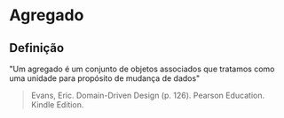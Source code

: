 # Agregado

## Definição

"Um agregado é um conjunto de objetos associados que tratamos
como uma unidade para propósito de mudança de dados"

> Evans, Eric. Domain-Driven Design (p. 126). Pearson Education. Kindle Edition.
